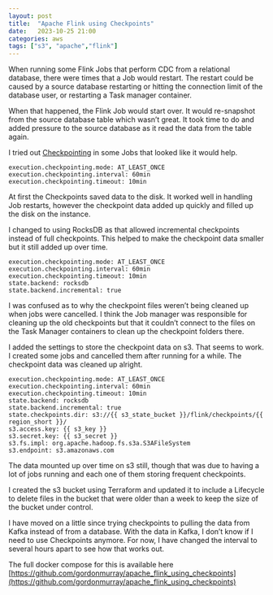 ```yaml
---
layout: post
title:  "Apache Flink using Checkpoints"
date:   2023-10-25 21:00
categories: aws
tags: ["s3", "apache","flink"]
---
```


When running some Flink Jobs that perform CDC from a relational database, there were times that a Job would restart. The restart could be caused by a source database restarting or hitting the connection limit of the database user, or restarting a Task manager container.

When that happened, the Flink Job would start over. It would re-snapshot from the source database table which wasn’t great. It took time to do and added pressure to the source database as it read the data from the table again.

I tried out [Checkpointing](https://nightlies.apache.org/flink/flink-docs-master/docs/dev/datastream/fault-tolerance/checkpointing/) in some Jobs that looked like it would help.

```
execution.checkpointing.mode: AT_LEAST_ONCE
execution.checkpointing.interval: 60min
execution.checkpointing.timeout: 10min
```

At first the Checkpoints saved data to the disk. It worked well in handling Job restarts, however the checkpoint data added up quickly and filled up the disk on the instance.

I changed to using RocksDB as that allowed incremental checkpoints instead of full checkpoints. This helped to make the checkpoint data smaller but it still added up over time.

```
execution.checkpointing.mode: AT_LEAST_ONCE
execution.checkpointing.interval: 60min
execution.checkpointing.timeout: 10min
state.backend: rocksdb
state.backend.incremental: true
```

I was confused as to why the checkpoint files weren’t being cleaned up when jobs were cancelled. I think the Job manager was responsible for cleaning up the old checkpoints but that it couldn’t connect to the files on the Task Manager containers to clean up the checkpoint folders there. 

I added the settings to store the checkpoint data on s3. That seems to work. I created some jobs and cancelled them after running for a while. The checkpoint data was cleaned up alright.

```
execution.checkpointing.mode: AT_LEAST_ONCE
execution.checkpointing.interval: 60min
execution.checkpointing.timeout: 10min
state.backend: rocksdb
state.backend.incremental: true
state.checkpoints.dir: s3://{{ s3_state_bucket }}/flink/checkpoints/{{ region_short }}/
s3.access.key: {{ s3_key }}
s3.secret.key: {{ s3_secret }}
s3.fs.impl: org.apache.hadoop.fs.s3a.S3AFileSystem
s3.endpoint: s3.amazonaws.com
```

The data mounted up over time on s3 still, though that was due to having a lot of jobs running and each one of them storing frequent checkpoints.  

I created the s3 bucket using Terraform and updated it to include a Lifecycle to delete files in the bucket that were older than a week to keep the size of the bucket under control.

I have moved on a little since trying checkpoints to pulling the data from Kafka instead of from a database. With the data in Kafka, I don’t know if I need to use Checkpoints anymore. For now, I have changed the interval to several hours apart to see how that works out.

The full docker compose for this is available here [https://github.com/gordonmurray/apache_flink_using_checkpoints](https://github.com/gordonmurray/apache_flink_using_checkpoints)
